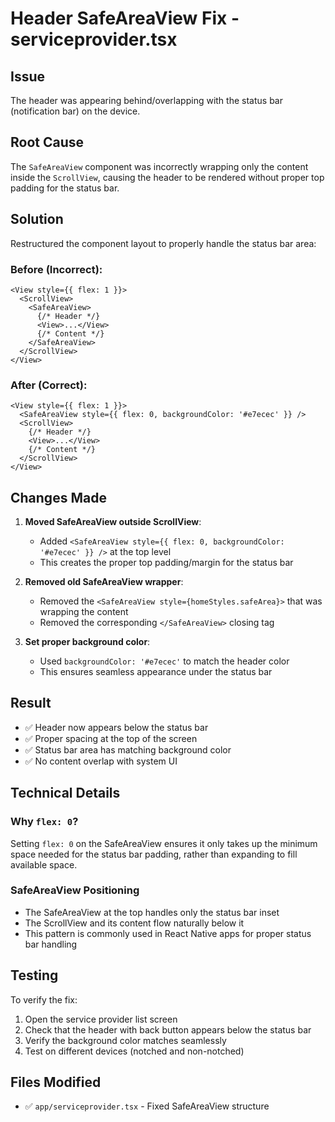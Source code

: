 # Header SafeAreaView Fix - serviceprovider.tsx

## Issue
The header was appearing behind/overlapping with the status bar (notification bar) on the device.

## Root Cause
The `SafeAreaView` component was incorrectly wrapping only the content inside the `ScrollView`, causing the header to be rendered without proper top padding for the status bar.

## Solution
Restructured the component layout to properly handle the status bar area:

### Before (Incorrect):
```tsx
<View style={{ flex: 1 }}>
  <ScrollView>
    <SafeAreaView>
      {/* Header */}
      <View>...</View>
      {/* Content */}
    </SafeAreaView>
  </ScrollView>
</View>
```

### After (Correct):
```tsx
<View style={{ flex: 1 }}>
  <SafeAreaView style={{ flex: 0, backgroundColor: '#e7ecec' }} />
  <ScrollView>
    {/* Header */}
    <View>...</View>
    {/* Content */}
  </ScrollView>
</View>
```

## Changes Made

1. **Moved SafeAreaView outside ScrollView**: 
   - Added `<SafeAreaView style={{ flex: 0, backgroundColor: '#e7ecec' }} />` at the top level
   - This creates the proper top padding/margin for the status bar

2. **Removed old SafeAreaView wrapper**:
   - Removed the `<SafeAreaView style={homeStyles.safeArea}>` that was wrapping the content
   - Removed the corresponding `</SafeAreaView>` closing tag

3. **Set proper background color**:
   - Used `backgroundColor: '#e7ecec'` to match the header color
   - This ensures seamless appearance under the status bar

## Result
- ✅ Header now appears below the status bar
- ✅ Proper spacing at the top of the screen
- ✅ Status bar area has matching background color
- ✅ No content overlap with system UI

## Technical Details

### Why `flex: 0`?
Setting `flex: 0` on the SafeAreaView ensures it only takes up the minimum space needed for the status bar padding, rather than expanding to fill available space.

### SafeAreaView Positioning
- The SafeAreaView at the top handles only the status bar inset
- The ScrollView and its content flow naturally below it
- This pattern is commonly used in React Native apps for proper status bar handling

## Testing
To verify the fix:
1. Open the service provider list screen
2. Check that the header with back button appears below the status bar
3. Verify the background color matches seamlessly
4. Test on different devices (notched and non-notched)

## Files Modified
- ✅ `app/serviceprovider.tsx` - Fixed SafeAreaView structure
